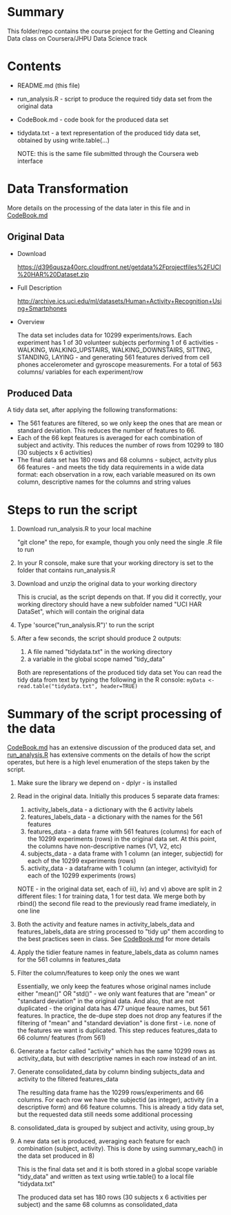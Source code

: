 Summary
=======
This folder/repo contains the course project for the Getting and Cleaning Data class on Coursera/JHPU Data Science track

Contents
========
- README.md (this file)
- run_analysis.R - script to produce the required tidy data set from the original data
- CodeBook.md - code book for the produced data set
- tidydata.txt - a text representation of the produced tidy data set, obtained by using write.table(...)

    NOTE: this is the same file submitted through the Coursera web interface

Data Transformation
===================
More details on the processing of the data later in this file and in [CodeBook.md](CodeBook.md)

Original Data
-------------
- Download 

    https://d396qusza40orc.cloudfront.net/getdata%2Fprojectfiles%2FUCI%20HAR%20Dataset.zip

- Full Description

    http://archive.ics.uci.edu/ml/datasets/Human+Activity+Recognition+Using+Smartphones

- Overview

    The data set includes data for 10299 experiments/rows. Each experiment has 1 of 30 volunteer subjects performing 1 of 6 activities - WALKING, WALKING_UPSTAIRS, WALKING_DOWNSTAIRS, SITTING, STANDING, LAYING - and generating 561 features derived from cell phones accelerometer and gyroscope measurements. For a total of 563 columns/ variables for each experiment/row

Produced Data
-------------
A tidy data set, after applying the following transformations:
- The 561 features are filtered, so we only keep the ones that are mean or standard deviation. This reduces the number of features to 66.
- Each of the 66 kept features is averaged for each combination of subject and activity. This reduces the number of rows from 10299 to 180 (30 subjects x 6 activities)
- The final data set has 180 rows and 68 columns - subject, actvity plus 66 features - and meets the tidy data requirements in a wide data format: each observation in a row, each variable measured on its own column, descriptive names for the columns and string values


Steps to run the script
=======================
1. Download run_analysis.R to your local machine

    "git clone" the repo, for example, though you only need the single .R file to run

2. In your R console, make sure that your working directory is set to the folder that contains run_analysis.R

3. Download and unzip the original data to your working directory

    This is crucial, as the script depends on that. If you did it correctly, your working directory should have a new subfolder named "UCI HAR DataSet", which will contain the original data

4. Type 'source("run_analysis.R")' to run the script

5. After a few seconds, the script should produce 2 outputs:
    1. A file named "tidydata.txt" in the working directory
    2. a variable in the global scope named "tidy_data"

    Both are representations of the produced tidy data set
    You can read the tidy data from text by typing the following in the R console:
        `myData <- read.table("tidydata.txt", header=TRUE)`

Summary of the script processing of the data
============================================
[CodeBook.md](CodeBook.md) has an extensive discussion of the produced data set, and [run_analysis.R](run_analysis.R) has extensive comments on the details of how the script operates, but here is a high level enumeration of the steps taken by the script.

1. Make sure the library we depend on - dplyr - is installed

2. Read in the original data. Initially this produces 5 separate data frames:
    1. activity_labels_data - a dictionary with the 6 activity labels
    2. features_labels_data - a dictionary with the names for the 561 features
    3. features_data - a data frame with 561 features (columns) for each of the 10299 experiments (rows) in the original data set. At this point, the columns have non-descriptive names (V1, V2, etc)
    4. subjects_data - a data frame with 1 column (an integer, subjectid) for each of the 10299 experiments (rows)
    5. activity_data - a dataframe with 1 column (an integer, activityid) for each of the 10299 experiments (rows)

    NOTE - in the original data set, each of iii), iv) and v) above are split in 2 different files: 1 for training data, 1 for test data. We merge both by rbind() the second file read to the previously read frame imediately, in one line

3. Both the activity and feature names in activity_labels_data and features_labels_data are string processed to "tidy up" them according to the best practices seen in class. See [CodeBook.md](CodeBook.md) for more details

4. Apply the tidier feature names in feature_labels_data as column names for the 561 columns in features_data

5. Filter the column/features to keep only the ones we want

    Essentially, we only keep the features whose original names include either "mean()" OR "std()" - we only want features that are "mean" or "standard deviation" in the original data. And also, that are not duplicated - the original data has 477 unique feaure names, but 561 features. In practice, the de-dupe step does not drop any features if the filtering of "mean" and "standard deviation" is done first - i.e. none of the features we want is duplicated.
    This step reduces features_data to 66 column/ features (from 561)

6. Generate a factor called "activity" which has the same 10299 rows as activity_data, but with descriptive names in each row instead of an int.

7. Generate consolidated_data by column binding subjects_data and activity to the filtered features_data 

    The resulting data frame has the 10299 rows/experiments and 66 columns. For each row we have the subjectid (as integer), activity (in a descriptive form) and 66 feature columns. This is already a tidy data set, but the requested data still needs some additional processing

8. consolidated_data is grouped by subject and activity, using group_by

9. A new data set is produced, averaging each feature for each combination (subject, activity). This is done by using summary_each() in the data set produced in 8)

    This is the final data set and it is both stored in a global scope variable "tidy_data" and written as text using wrtie.table() to a local file "tidydata.txt"

    The produced data set has 180 rows (30 subjects x 6 activities per subject) and the same 68 columns as consolidated_data


        